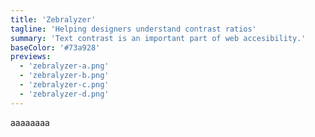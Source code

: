```yaml
---
title: 'Zebralyzer'
tagline: 'Helping designers understand contrast ratios'
summary: 'Text contrast is an important part of web accesibility.'
baseColor: '#73a928'
previews:
  - 'zebralyzer-a.png'
  - 'zebralyzer-b.png'
  - 'zebralyzer-c.png'
  - 'zebralyzer-d.png'
---
```


aaaaaaaa
